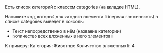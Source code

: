  Есть список категорий с классом categories (на вкладке HTML).
  
  Напишите код, который для каждого элемента li (первая вложенность) 
  в списке categories выведет в консоль:
  - Текст непосредственно в нём (название категории)
  - Количество всех вложенных в него элементов li
  
  К примеру:
    Категория: Животные
    Количество вложенных li: 4